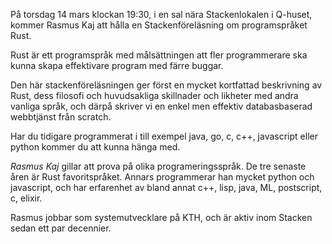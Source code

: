 <!-- 
.. title: Stackenföreläsning om Rust
.. slug: rust
.. date: 2019-02-28 20:33:00 CET
.. description: 
.. category: 2019
-->

På torsdag 14 mars klockan 19:30, i en sal nära Stackenlokalen i
Q-huset, kommer Rasmus Kaj att hålla en Stackenföreläsning om
programspråket Rust.

Rust är ett programspråk med målsättningen att fler programmerare ska
kunna skapa effektivare program med färre buggar.

Den här stackenföreläsningen ger först en mycket kortfattad
beskrivning av Rust, dess filosofi och huvudsakliga skillnader och
likheter med andra vanliga språk, och därpå skriver vi en enkel men
effektiv databasbaserad webbtjänst från scratch.

Har du tidigare programmerat i till exempel java, go, c, c++,
javascript eller python kommer du att kunna hänga med.

<!-- TEASER_END -->


*Rasmus Kaj* gillar att prova på olika programeringsspråk.
De tre senaste åren är Rust favoritspråket.
Annars programmerar han mycket python och javascript, och har
erfarenhet av bland annat c++, lisp, java, ML, postscript, c, elixir.

Rasmus jobbar som systemutvecklare på KTH, och är aktiv inom Stacken
sedan ett par decennier.
